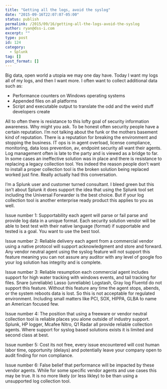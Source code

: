 ```yaml
---
title: "Getting all the logs, avoid the syslog"
date: "2015-09-16T22:07:07-05:00"
status: publish
permalink: /2015/09/16/getting-all-the-logs-avoid-the-syslog
author: ryan@dss-i.com
excerpt: ""
type: post
id: 124
category:
  - Splunk
tag: []
post_format: []
---
```


Big data, open world a utopia we may one day have. Today I want my logs all of my logs, and then I want more. I often want to collect additional data such as:

- Performance counters on Windows operating systems
- Appended files on all platforms
- Script and executable output to translate the odd and the weird stuff developers create

All to often there is resistance to this lofty goal of security information awareness. Why might you ask. To be honest often security people have a certain reputation. I’m not talking about the funk or the mothers basement kind of reputation. There is a reputation for breaking the environment and stopping the business. IT ops is in agent overload, license compliance, monitoring, data loss prevention, av, endpoint security all want their agents. Log management often is late to the party and is viewed as a bridge to far. In some cases an ineffective solution was in place and there is resistance to replacing a legacy collection tool. Yes indeed the reason people don’t want to install a proper collection tool is the broken solution being replaced worked just fine. Really actually had this conversation.

I’m a Splunk user and customer turned consultant. I bleed green but this isn’t about Splunk it does support the idea that using the Splunk tool set including the Universal Forwarder is the best choice. But if your log collection tool is another enterprise ready product this applies to you as well.

Issue number 1: Supportability each agent will parse or fail parse and provide log data in a unique format. Each security solution vendor will be able to best test with their native language (format) if supportable and tested is a goal. You want to use the best tool.

Issue number 2: Reliable delivery each agent from a commercial vendor using a native protocol will support acknowledgment and store and forward. Any vendor neutral agent using the syslog feature will not support this feature meaning you can not assure any auditor with any level of google foo your log solution has integrity and is complete.

Issue number 3: Reliable resumption each commercial agent includes support for high water tracking with windows events, and tail tracking for files. Snare (unreliable) Lasso (unreliable) Logstash, Gray log Fluentd do not support this feature. Without this feature any time the agent stops, abends, or the system reboots data is lost. So this is not acceptable for regulated environment. Including small matters like PCI, SOX, HIPPA, GLBA to name an American focused few.

Issue number 4: The position that using a freeware or vendor neutral collection tool is reliable places you alone outside of industry support. Splunk, HP logger, Mcafee Nitro, Q1 Radar all provide reliable collection agents. Where support for syslog based solutions exists it is limited and second class at best.

Issue number 5: Cost its not free, every issue encountered will cost human labor time, opportunity (delays) and potentially leave your company open to audit finding for non compliance.

Issue number 6: False belief that performance will be impacted by these vendor agents. While for some specific vendor agents and use cases this may be true. It is no more likely (or less likley) to be than using a unsupported log collection tool.
